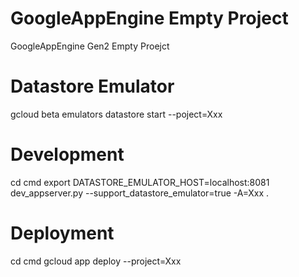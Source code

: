 # GoogleAppEngine Empty Project

GoogleAppEngine Gen2 Empty Proejct

# Datastore Emulator

gcloud beta emulators datastore start --poject=Xxx

# Development

cd cmd
export DATASTORE_EMULATOR_HOST=localhost:8081
dev_appserver.py --support_datastore_emulator=true -A=Xxx .

# Deployment

cd cmd
gcloud app deploy --project=Xxx


